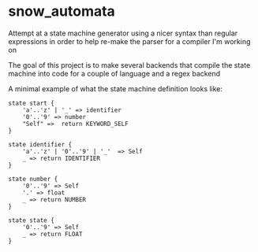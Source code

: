 # snow_automata

Attempt at a state machine generator using a nicer syntax than regular expressions in order to help re-make the parser for a compiler I'm working on

The goal of this project is to make several backends that compile the state machine into code for a couple of language and a regex backend

A minimal example of what the state machine definition looks like: 

```
state start {
    'a'..'z' | '_' => identifier
    '0'..'9' => number
    "Self" =>  return KEYWORD_SELF
}

state identifier {
    'a'..'z' | '0'..'9' | '_'  => Self
    _ => return IDENTIFIER
}

state number {
    '0'..'9' => Self
    '.' => float
    _ => return NUMBER
}

state state {
    '0'..'9' => Self
    _ => return FLOAT
}
```
